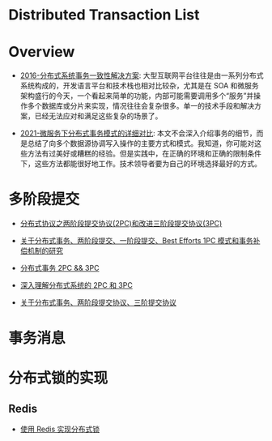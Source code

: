 # Distributed Transaction List

# Overview

- [2016-分布式系统事务一致性解决方案](http://www.infoq.com/cn/articles/solution-of-distributed-system-transaction-consistency): 大型互联网平台往往是由一系列分布式系统构成的，开发语言平台和技术栈也相对比较杂，尤其是在 SOA 和微服务架构盛行的今天，一个看起来简单的功能，内部可能需要调用多个“服务”并操作多个数据库或分片来实现，情况往往会复杂很多。单一的技术手段和解决方案，已经无法应对和满足这些复杂的场景了。

- [2021-微服务下分布式事务模式的详细对比](https://www.infoq.cn/article/qrsqlqqpboboud3z5mfy): 本文不会深入介绍事务的细节，而是总结了向多个数据源协调写入操作的主要方式和模式。我知道，你可能对这些方法有过美好或糟糕的经验。但是实践中，在正确的环境和正确的限制条件下，这些方法都能很好地工作。技术领导者要为自己的环境选择最好的方式。

# 多阶段提交

- [分布式协议之两阶段提交协议(2PC)和改进三阶段提交协议(3PC)](http://www.mamicode.com/info-detail-890945.html)

- [关于分布式事务、两阶段提交、一阶段提交、Best Efforts 1PC 模式和事务补偿机制的研究](http://blog.csdn.net/bluishglc/article/details/7612811)

- [分布式事务 2PC && 3PC](http://int64.me/2016/%E5%88%86%E5%B8%83%E5%BC%8F%E4%BA%8B%E5%8A%A12PC%20&&%203PC.html)

- [深入理解分布式系统的 2PC 和 3PC](http://www.hollischuang.com/archives/1580)

- [关于分布式事务、两阶段提交协议、三阶提交协议](http://www.hollischuang.com/archives/681)

# 事务消息

# 分布式锁的实现

## Redis

- [使用 Redis 实现分布式锁](http://blog.jobbole.com/95211/)
